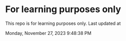 # For learning purposes only
This repo is for learning purposes only.
Last updated at

Monday, November 27, 2023 9:48:38 PM

